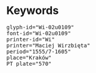 # Keywords
<pre>
glyph-id="Wi-02u0109"
font-id="Wi-02u0109"
printer-id="Wi"
printer="Maciej Wirzbięta"
period="1555/7-1605"
place="Kraków"
PT plate="570"
</pre>
